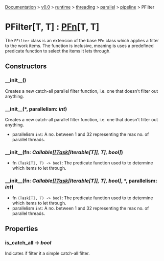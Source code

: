 [Documentation](/docs/documentation.md) >
 [v0.0](/docs/0.0/version.md) >
  [runtime](/docs/0.0/runtime/module.md) >
   [threading](/docs/0.0/runtime/threading/module.md) >
    [parallel](/docs/0.0/runtime/threading/parallel/module.md) >
     [pipeline](/docs/0.0/runtime/threading/parallel/module.md) >
      PFilter

# PFilter[T, T] : [PFn](p_fn.md)[T, T]

The `PFilter` class is an extension of the base `PFn` class which applies a filter to the work items.
The function is inclusive, meaning is uses a predefined predicate function to select the items it lets through.

## Constructors

### \_\_init\_\_()

Creates a new catch-all parallel filter function, i.e. one that doesn't filter out anything.

### \_\_init\_\_(*, parallelism: _int_)

Creates a new catch-all parallel filter function, i.e. one that doesn't filter out anything.

- parallelism `int`: A no. between 1 and 32 representing the max no. of parallel threads.

### \_\_init\_\_(fn: _Callable[[[Task](../../tasks/task.md)[Iterable[T]], T], bool]_)

- fn `(Task[T], T) -> bool`: The predicate function used to to determine which items to let through.

### \_\_init\_\_(fn: _Callable[[[Task](../../tasks/task.md)[Iterable[T]], T], bool]_, *, parallelism: _int_)

- fn `(Task[T], T) -> bool`: The predicate function used to to determine which items to let through.
- parallelism `int`: A no. between 1 and 32 representing the max no. of parallel threads.

## Properties

### is_catch_all -> _bool_

Indicates if filter it a simple catch-all filter.